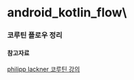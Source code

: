 # android_kotlin_flow\
### 코루틴 플로우 정리













#### 참고자료
[philipp lackner 코루틴 강의](https://www.youtube.com/watch?v=ZX8VsqNO_Ss&list=PLQkwcJG4YTCQHCppNAQmLsj_jW38rU9sC&ab_channel=PhilippLackner)
